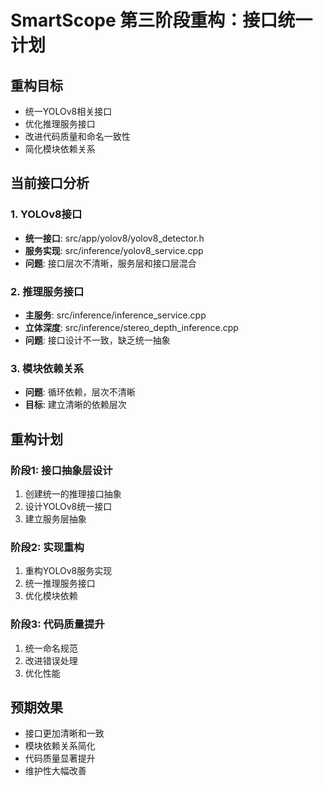 # SmartScope 第三阶段重构：接口统一计划

## 重构目标
- 统一YOLOv8相关接口
- 优化推理服务接口
- 改进代码质量和命名一致性
- 简化模块依赖关系

## 当前接口分析

### 1. YOLOv8接口
- **统一接口**: src/app/yolov8/yolov8_detector.h
- **服务实现**: src/inference/yolov8_service.cpp
- **问题**: 接口层次不清晰，服务层和接口层混合

### 2. 推理服务接口
- **主服务**: src/inference/inference_service.cpp
- **立体深度**: src/inference/stereo_depth_inference.cpp
- **问题**: 接口设计不一致，缺乏统一抽象

### 3. 模块依赖关系
- **问题**: 循环依赖，层次不清晰
- **目标**: 建立清晰的依赖层次

## 重构计划

### 阶段1: 接口抽象层设计
1. 创建统一的推理接口抽象
2. 设计YOLOv8统一接口
3. 建立服务层抽象

### 阶段2: 实现重构
1. 重构YOLOv8服务实现
2. 统一推理服务接口
3. 优化模块依赖

### 阶段3: 代码质量提升
1. 统一命名规范
2. 改进错误处理
3. 优化性能

## 预期效果
- 接口更加清晰和一致
- 模块依赖关系简化
- 代码质量显著提升
- 维护性大幅改善
